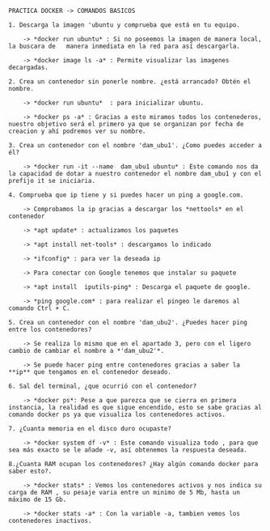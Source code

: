
    
    PRACTICA DOCKER -> COMANDOS BASICOS
    
    1. Descarga la imagen 'ubuntu y comprueba que está en tu equipo.

        -> *docker run ubuntu* : Si no poseemos la imagen de manera local, la buscara de   manera inmediata en la red para así descargarla.

        -> *docker image ls -a* : Permite visualizar las imagenes decargadas.
    
    2. Crea un contenedor sin ponerle nombre. ¿está arrancado? Obtén el nombre.
    
        -> *docker run ubuntu*  : para inicializar ubuntu.
    
        -> *docker ps -a* : Gracias a esto miramos todos los contenederos, nuestro objetivo será el primero ya que se organizan por fecha de creacion y ahí podremos ver su nombre.

    3. Crea un contenedor con el nombre 'dam_ubu1'. ¿Como puedes acceder a él?

        -> *docker run -it --name  dam_ubu1 ubuntu* : Este comando nos da la capacidad de dotar a nuestro contenedor el nombre dam_ubu1 y con el prefijo it se iniciaria.
    
    4. Comprueba que ip tiene y si puedes hacer un ping a google.com.
    
        -> Comprobamos la ip gracias a descargar los *nettools* en el contenedor

        -> *apt update* : actualizamos los paquetes

        -> *apt install net-tools* : descargamos lo indicado

        -> *ifconfig* : para ver la deseada ip
    
        -> Para conectar con Google tenemos que instalar su paquete 

        -> *apt install  iputils-ping* : Descarga el paquete de google.

        -> *ping google.com* : para realizar el pingeo le daremos al comando Ctrl + C.
    
    5. Crea un contenedor con el nombre 'dam_ubu2'. ¿Puedes hacer ping entre los contenedores?
    
        -> Se realiza lo mismo que en el apartado 3, pero con el ligero cambio de cambiar el nombre a *'dam_ubu2'*.

        -> Se puede hacer ping entre contenedores gracias a saber la **ip** que tengamos en el contenedor deseado.
    
    6. Sal del terminal, ¿que ocurrió con el contenedor?
    
        -> *docker ps*: Pese a que parezca que se cierra en primera instancia, la realidad es que sigue encendido, esto se sabe gracias al comando docker ps ya que visualiza los contenedores activos.

    7. ¿Cuanta memoria en el disco duro ocupaste?
    
        -> *docker system df -v* : Este comando visualiza todo , para que sea más exacto se le añade -v, así obtenemos la respuesta deseada.

    8.¿Cuanta RAM ocupan los contenedores? ¿Hay algún comando docker para saber esto?.

        -> *docker stats* : Vemos los contenedores activos y nos indica su carga de RAM , su pesaje varia entre un minimo de 5 Mb, hasta un máximo de 15 Gb.

        -> *docker stats -a* : Con la variable -a, tambien vemos los contenedores inactivos.
